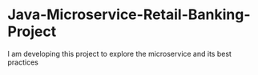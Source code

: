 # Java-Microservice-Retail-Banking-Project

I am developing this project to explore the microservice and its best practices
